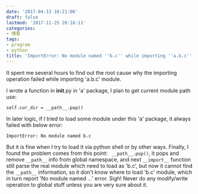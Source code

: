 ```yaml
---
date: '2017-04-13 10:21:06'
draft: false
lastmod: '2017-11-25 20:16:11'
categories:
- 博客
tags:
- program
- python
title: 'ImportError: No module named ''b.c'' while importing ''a.b.c'''
---
```


It spent me several hours to find out the root cause why the importing operation failed while importing 'a.b.c' module.

I wrote a function in __init__.py in 'a' package, I plan to get current module path use:

    self.cur_dir = __path__.pop()

In later logic, if I tried to load some module under this 'a' package, it always failed with below error:

    ImportError: No module named b.c

But it is fine when I try to load it via python shell or by other ways. Finally, I found the problem comes from this point: ``` __path__.pop()```, it pops and remove ```__path__``` info from global namespace, and next ```__import__``` function still parse the real module which need to load as 'b.c', but now it cannot find the ```__path__``` information, so it don't know where to load 'b.c' module, which in turn report 'No module named ...' error. Sigh! Never do any modify/write operation to global stuff unless you are very sure about it.